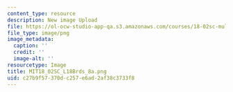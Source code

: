 ```yaml
---
content_type: resource
description: New image Upload
file: https://ol-ocw-studio-app-qa.s3.amazonaws.com/courses/18-02sc-multivariable-calculus-fall-2010/c27b9f57370dc257e6ad2af38c3733f8_MIT18_02SC_L18Brds_8a.png
file_type: image/png
image_metadata:
  caption: ''
  credit: ''
  image-alt: ''
resourcetype: Image
title: MIT18_02SC_L18Brds_8a.png
uid: c27b9f57-370d-c257-e6ad-2af38c3733f8
---
```

